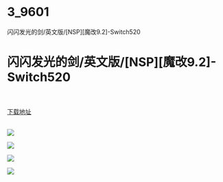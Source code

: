 # 3_9601
闪闪发光的剑/英文版/[NSP][魔改9.2]-Switch520
# 闪闪发光的剑/英文版/[NSP][魔改9.2]-Switch520
 <br/></br>
[下载地址](https://www.switch520.cc/article/9601 "下载地址")
<br/></br>

<p><img src="https://www.switch520.cc/muke_img/upload_art_editor_20210208-1_4d86ac014f33da263130a6b9e1f1388e.jpg"></p>
<p><img src="https://www.switch520.cc/muke_img/upload_art_editor_20210208-1_9dc74959a83fe3518e2a66dfb4628d74.jpg"></p>
<p><img src="https://www.switch520.cc/muke_img/upload_art_editor_20210208-1_8f73775d289f617d15751bb1da8a7680.jpg"></p>
<p><img src="https://www.switch520.cc/muke_img/upload_art_editor_20210208-1_9b02a93e162038f97491016db124fd9b.jpg"></p>
<p>&nbsp;</p>
<p><strong>&nbsp;</strong></p>
